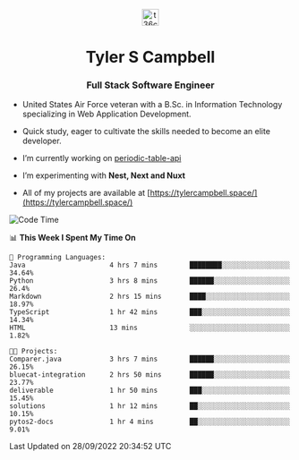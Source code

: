 <p align="center">
<a href="https://www.linkedin.com/in/t36campbell" target="blank"><img align="center" src="https://ik.imagekit.io/t36campbell/Portfolio/linkedin.png.original_m8bbGgPh6.png" alt="t36campbell" height="30" width="30" /></a>
</p>
<h1 align="center">Tyler S Campbell</h1>
<h3 align="center">Full Stack Software Engineer</h3>

* United States Air Force veteran with a B.Sc. in Information Technology specializing in Web Application Development. 

* Quick study, eager to cultivate the skills needed to become an elite developer.

* I’m currently working on [periodic-table-api](https://github.com/t36campbell/periodic-table-api)

* I’m experimenting with **Nest, Next and Nuxt**

* All of my projects are available at [https://tylercampbell.space/](https://tylercampbell.space/)

<!--START_SECTION:waka-->
![Code Time](http://img.shields.io/badge/Code%20Time-1%2C826%20hrs%2022%20mins-blue)

📊 **This Week I Spent My Time On** 

```text
💬 Programming Languages: 
Java                     4 hrs 7 mins        ████████░░░░░░░░░░░░░░░░░   34.64% 
Python                   3 hrs 8 mins        ██████░░░░░░░░░░░░░░░░░░░   26.4% 
Markdown                 2 hrs 15 mins       ████░░░░░░░░░░░░░░░░░░░░░   18.97% 
TypeScript               1 hr 42 mins        ███░░░░░░░░░░░░░░░░░░░░░░   14.34% 
HTML                     13 mins             ░░░░░░░░░░░░░░░░░░░░░░░░░   1.82%

🐱‍💻 Projects: 
Comparer.java            3 hrs 7 mins        ██████░░░░░░░░░░░░░░░░░░░   26.15% 
bluecat-integration      2 hrs 50 mins       ██████░░░░░░░░░░░░░░░░░░░   23.77% 
deliverable              1 hr 50 mins        ███░░░░░░░░░░░░░░░░░░░░░░   15.45% 
solutions                1 hr 12 mins        ██░░░░░░░░░░░░░░░░░░░░░░░   10.15% 
pytos2-docs              1 hr 4 mins         ██░░░░░░░░░░░░░░░░░░░░░░░   9.01%

```


 Last Updated on 28/09/2022 20:34:52 UTC
<!--END_SECTION:waka-->
